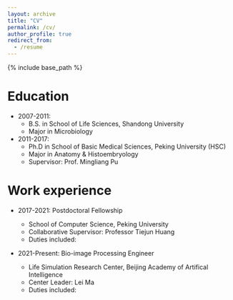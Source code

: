 ```yaml
---
layout: archive
title: "CV"
permalink: /cv/
author_profile: true
redirect_from:
  - /resume
---
```


{% include base_path %}

Education
======
* 2007-2011: 
  * B.S. in School of Life Sciences, Shandong University
  * Major in Microbiology
* 2011-2017:
  * Ph.D in School of Basic Medical Sciences, Peking University (HSC)
  * Major in Anatomy & Histoembryology
  * Supervisor: Prof. Mingliang Pu

Work experience
======
* 2017-2021: Postdoctoral Fellowship
  * School of Computer Science, Peking University 
  * Collaborative Supervisor: Professor Tiejun Huang
  * Duties included: 


* 2021-Present: Bio-image Processing Engineer
  * Life Simulation Research Center, Beijing Academy of Artifical Intelligence 
  * Center Leader: Lei Ma
  * Duties included: 

  
<!-- Skills
======
* Skill 1
* Skill 2
  * Sub-skill 2.1
  * Sub-skill 2.2
  * Sub-skill 2.3
* Skill 3

Publications
======
  <ul>{% for post in site.publications %}
    {% include archive-single-cv.html %}
  {% endfor %}</ul>
  
Talks
======
  <ul>{% for post in site.talks %}
    {% include archive-single-talk-cv.html %}
  {% endfor %}</ul>
  
Teaching
======
  <ul>{% for post in site.teaching %}
    {% include archive-single-cv.html %}
  {% endfor %}</ul>
  
Service and leadership
======
* Currently signed in to 43 different slack teams -->
